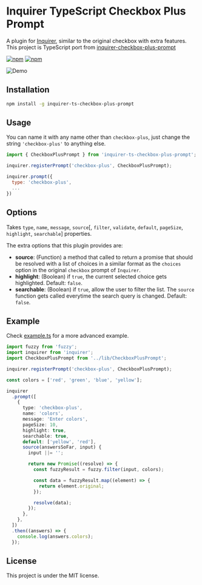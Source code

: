 # Inquirer TypeScript Checkbox Plus Prompt

A plugin for [Inquirer](https://github.com/SBoudrias/Inquirer.js), similar to the original checkbox with extra features. This project is TypeScript port from [inquirer-checkbox-plus-prompt](https://github.com/faressoft/inquirer-checkbox-plus-prompt)

[![npm](https://img.shields.io/npm/v/inquirer-ts-checkbox-plus-prompt.svg)](https://www.npmjs.com/package/inquirer-ts-checkbox-plus-prompt)
[![npm](https://img.shields.io/npm/l/inquirer-ts-checkbox-plus-prompt.svg)](https://github.com/faressoft/inquirer-ts-checkbox-plus-prompt/blob/master/LICENSE)

![Demo](/demo.gif?raw=true)

## Installation

```bash
npm install -g inquirer-ts-checkbox-plus-prompt
```

## Usage

You can name it with any name other than `checkbox-plus`, just change the string `'checkbox-plus'` to anything else.

```js
import { CheckboxPlusPrompt } from 'inquirer-ts-checkbox-plus-prompt';

inquirer.registerPrompt('checkbox-plus', CheckboxPlusPrompt);

inquirer.prompt({
  type: 'checkbox-plus',
  ...
})
```

## Options

Takes `type`, `name`, `message`, `source`[, `filter`, `validate`, `default`, `pageSize`, `highlight`, `searchable`] properties.

The extra options that this plugin provides are:

- **source**: (Function) a method that called to return a promise that should be resolved with a list of choices in a similar format as the `choices` option in the original `checkbox` prompt of `Inquirer`.
- **highlight**: (Boolean) if `true`, the current selected choice gets highlighted. Default: `false`.
- **searchable**: (Boolean) if `true`, allow the user to filter the list. The `source` function gets called everytime the search query is changed. Default: `false`.

## Example

Check [example.ts](/example.ts?raw=true) for a more advanced example.

```ts
import fuzzy from 'fuzzy';
import inquirer from 'inquirer';
import CheckboxPlusPrompt from '../lib/CheckboxPlusPrompt';

inquirer.registerPrompt('checkbox-plus', CheckboxPlusPrompt);

const colors = ['red', 'green', 'blue', 'yellow'];

inquirer
  .prompt([
    {
      type: 'checkbox-plus',
      name: 'colors',
      message: 'Enter colors',
      pageSize: 10,
      highlight: true,
      searchable: true,
      default: ['yellow', 'red'],
      source(answersSoFar, input) {
        input ||= '';

        return new Promise((resolve) => {
          const fuzzyResult = fuzzy.filter(input, colors);

          const data = fuzzyResult.map((element) => {
            return element.original;
          });

          resolve(data);
        });
      },
    },
  ])
  .then((answers) => {
    console.log(answers.colors);
  });
```

## License

This project is under the MIT license.
